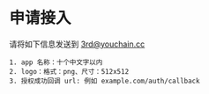 # 申请接入
请将如下信息发送到 3rd@youchain.cc

```
1. app 名称：十个中文字以内
2. logo：格式：png、尺寸：512x512
3. 授权成功回调 url: 例如 example.com/auth/callback
```
